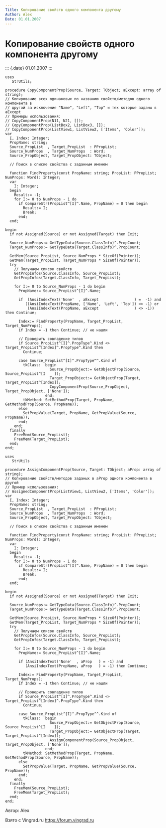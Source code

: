```yaml
---
Title: Копирование свойств одного компонента другому
Author: Alex
Date: 01.01.2007
---
```



Копирование свойств одного компонента другому
=============================================

::: {.date}
01.01.2007
:::

    uses
       StrUtils;
     
    procedure CopyComponentProp(Source, Target: TObject; aExcept: array of string);
    // Копирование всех одинаковых по названию свойств/методов одного компонента в
    // другой за исключение "Name", "Left", "Top" и тех которые заданы в aExcept
    // Примеры использования:
    // CopyComponentProp(N11, N21, []);
    // CopyComponentProp(ListBox2, ListBox3, []);
    // CopyComponentProp(ListView1, ListView2, ['Items', 'Color']);
    var
      I, Index: Integer;
      PropName: string;
      Source_PropList  , Target_PropList  : PPropList;
      Source_NumProps  , Target_NumProps  : Word;
      Source_PropObject, Target_PropObject: TObject;
     
      // Поиск в списке свойства с заданным именем
     
      function FindProperty(const PropName: string; PropList: PPropList; NumProps: Word): Integer;
      var
        I: Integer;
      begin
        Result:= -1;
        for I:= 0 to NumProps - 1 do
          if CompareStr(PropList^[I]^.Name, PropName) = 0 then begin
            Result:= I;
            Break;
          end;
      end;
     
    begin
      if not Assigned(Source) or not Assigned(Target) then Exit;
     
      Source_NumProps:= GetTypeData(Source.ClassInfo)^.PropCount;
      Target_NumProps:= GetTypeData(Target.ClassInfo)^.PropCount;
     
      GetMem(Source_PropList, Source_NumProps * SizeOf(Pointer));
      GetMem(Target_PropList, Target_NumProps * SizeOf(Pointer));
      try
        // Получаем список свойств
        GetPropInfos(Source.ClassInfo, Source_PropList);
        GetPropInfos(Target.ClassInfo, Target_PropList);
     
        for I:= 0 to Source_NumProps - 1 do begin
          PropName:= Source_PropList^[I]^.Name;
     
          if  (AnsiIndexText('None'  , aExcept                ) =  -1) and
             ((AnsiIndexText(PropName, ['Name', 'Left', 'Top']) <> -1) or
              (AnsiIndexText(PropName, aExcept                ) <> -1)) then Continue;
     
          Index:= FindProperty(PropName, Target_PropList, Target_NumProps);
          if Index = -1 then Continue; // не нашли
     
          // Проверить совпадение типов
          if Source_PropList^[I]^.PropType^.Kind <> Target_PropList^[Index]^.PropType^.Kind then
            Continue;
     
          case Source_PropList^[I]^.PropType^^.Kind of
            tkClass:  begin
                        Source_PropObject:= GetObjectProp(Source, Source_PropList^[I    ]);
                        Target_PropObject:= GetObjectProp(Target, Target_PropList^[Index]);
                        CopyComponentProp(Source_PropObject, Target_PropObject, ['None']);
                      end;
            tkMethod: SetMethodProp(Target, PropName, GetMethodProp(Source, PropName));
          else
            SetPropValue(Target, PropName, GetPropValue(Source, PropName));
          end;
        end;
      finally
        FreeMem(Source_PropList);
        FreeMem(Target_PropList);
      end;
    end;

    uses
       StrUtils
     
    procedure AssignComponentProp(Source, Target: TObject; aProp: array of string);
    // Копирование свойств/методов заданых в aProp одного компонента в другой
    // Пример использования:
    // AssignedComponentProp(ListView1, ListView2, ['Items', 'Color']);
    var
      I, Index: Integer;
      PropName: string;
      Source_PropList  , Target_PropList  : PPropList;
      Source_NumProps  , Target_NumProps  : Word;
      Source_PropObject, Target_PropObject: TObject;
     
      // Поиск в списке свойства с заданным именем
     
      function FindProperty(const PropName: string; PropList: PPropList; NumProps: Word): Integer;
      var
        I: Integer;
      begin
        Result:= -1;
        for I:= 0 to NumProps - 1 do
          if CompareStr(PropList^[I]^.Name, PropName) = 0 then begin
            Result:= I;
            Break;
          end;
      end;
     
    begin
      if not Assigned(Source) or not Assigned(Target) then Exit;
     
      Source_NumProps:= GetTypeData(Source.ClassInfo)^.PropCount;
      Target_NumProps:= GetTypeData(Target.ClassInfo)^.PropCount;
     
      GetMem(Source_PropList, Source_NumProps * SizeOf(Pointer));
      GetMem(Target_PropList, Target_NumProps * SizeOf(Pointer));
      try
        // Получаем список свойств
        GetPropInfos(Source.ClassInfo, Source_PropList);
        GetPropInfos(Target.ClassInfo, Target_PropList);
     
        for I:= 0 to Source_NumProps - 1 do begin
          PropName:= Source_PropList^[I]^.Name;
     
          if (AnsiIndexText('None'  , aProp   ) = -1) and
             (AnsiIndexText(PropName, aProp   ) = -1) then Continue;
     
          Index:= FindProperty(PropName, Target_PropList, Target_NumProps);
          if Index = -1 then Continue; // не нашли
     
          // Проверить совпадение типов
          if Source_PropList^[I]^.PropType^.Kind <> Target_PropList^[Index]^.PropType^.Kind then
            Continue;
     
          case Source_PropList^[I]^.PropType^^.Kind of
            tkClass:  begin
                        Source_PropObject:= GetObjectProp(Source, Source_PropList^[I    ]);
                        Target_PropObject:= GetObjectProp(Target, Target_PropList^[Index]);
                        AssignComponentProp(Source_PropObject, Target_PropObject, ['None']);
                      end;
            tkMethod: SetMethodProp(Target, PropName, GetMethodProp(Source, PropName));
          else
            SetPropValue(Target, PropName, GetPropValue(Source, PropName));
          end;
        end;
      finally
        FreeMem(Source_PropList);
        FreeMem(Target_PropList);
      end;
    end;

Автор: Alex

Взято с Vingrad.ru <https://forum.vingrad.ru>
